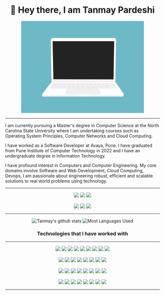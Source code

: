 <h1 align="center">
   👋 Hey there, I am Tanmay Pardeshi 
</h1>

<p align="center">
  <img src="./Laptop.gif" height=300 width=400>
</p>

<hr>

I am currently pursuing a Master's degree in Computer Science at the North Carolina State University where I am undertaking courses such as Operating System Principles, Computer Networks and Cloud Computing. 

I have worked as a Software Developer at Avaya, Pune. I have graduated from Pune Institute of Computer Technology in 2022 and I have an undergraduate degree in Information Technology.

I have profound interest in  Computers and Computer Engineering. My core domains involve Software and Web Development, Cloud Computing, Devops. I am passionate about engineering robust, efficient and scalable solutions to real world problems using technology.

<hr>

<div align="center">

[<img src="https://img.shields.io/badge/linkedin-%230077B5.svg?&style=for-the-badge&logo=linkedin&logoColor=white" />](https://www.linkedin.com/in/tanmaypardeshi) 
[<img src="https://img.shields.io/badge/-tanmaypardeshi-c14438?style=for-the-badge&logo=Gmail&logoColor=white"/>](mailto:tanmaypardeshi@gmail.com) 
[<img src="https://img.shields.io/badge/-tanmaypardeshi-1C2128?style=for-the-badge&logo=Github&logoColor=white"/>](https://github.com/tanmaypardeshi) 
<br>
<br>
<img src="https://img.shields.io/badge/ubuntu%2020-acer%20predator%20helios%20300-%23bc0024.svg?&style=for-the-badge&logo=ubuntu&logoColor=white" />
<img src="https://img.shields.io/badge/intel-core%20i5%208300H-%230071c5.svg?&style=for-the-badge&logo=intel&logoColor=white" />
<img src="https://img.shields.io/badge/nvidia-gtx1050ti-%2376B900.svg?&style=for-the-badge&logo=nvidia&logoColor=white" />
<hr>

![Tanmay's github stats](https://github-readme-stats.vercel.app/api?username=tanmaypardeshi&theme=dracula&show_icons=true&count_private=true&include_all_commits=true&line_height=24)
![Most Languages Used](https://github-readme-stats.vercel.app/api/top-langs/?username=tanmaypardeshi&theme=dracula&layout=compact&langs_count=8)

<h3 align="center">Technologies that I have worked with</h3>
<hr>

<img src="https://img.shields.io/badge/c%20-%230080ff.svg?&style=for-the-badge&logo=c&logoColor=white" />
<img src="https://img.shields.io/badge/C++%20-%2300599C.svg?&style=for-the-badge&logo=c%2B%2B&logoColor=white" />
<img src="https://img.shields.io/badge/Java-%23f89820.svg?&style=for-the-badge&logo=java&logoColor=white" />
<img src="https://img.shields.io/badge/python%20-%234b8bbe.svg?&style=for-the-badge&logo=python&logoColor=white" />
<img src="https://img.shields.io/badge/javascript%20-%23323330.svg?&style=for-the-badge&logo=javascript&logoColor=%23F7DF1E" />
<img src="https://img.shields.io/badge/TypeScript-007ACC?style=for-the-badge&logo=typescript&logoColor=white"/>
<img src="https://img.shields.io/badge/Go-79D4FD?style=for-the-badge&logo=go&logoColor=white"/>
<img src="https://img.shields.io/badge/shell_script%20-%23F05033.svg?&style=for-the-badge&logo=gnu-bash&logoColor=white" />
<img src="https://img.shields.io/badge/markdown-%23000000.svg?&style=for-the-badge&logo=markdown&logoColor=white" />
<br>
<br>
<img src="https://img.shields.io/badge/django%20-%23092e20.svg?&style=for-the-badge&logo=django&logoColor=white" />
<img src="https://img.shields.io/badge/flask%20-%23121011.svg?&style=for-the-badge&logo=flask&logoColor=white" />
<img src="https://img.shields.io/badge/node.js%20-%233c873a.svg?&style=for-the-badge&logo=node.js&logoColor=white" />
<img src="https://img.shields.io/badge/express.js%20-%2343853D.svg?&style=for-the-badge&logo=express&logoColor=white" />
<img src="https://img.shields.io/badge/spring%20boot-%236DB33F.svg?style=for-the-badge&logo=spring-boot&logoColor=white" />
<img src="https://img.shields.io/badge/mysql-%2300758f.svg?&style=for-the-badge&logo=mysql&logoColor=white" />
<img src="https://img.shields.io/badge/MongoDB-%234DB33D.svg?&style=for-the-badge&logo=mongodb&logoColor=white" />
<img src="https://img.shields.io/badge/postgres-%23316192.svg?&style=for-the-badge&logo=postgresql&logoColor=white" />


<br>
<br>
<img src="https://img.shields.io/badge/html5%20-%23E34F26.svg?&style=for-the-badge&logo=html5&logoColor=white" />
<img src="https://img.shields.io/badge/css3%20-%231572B6.svg?&style=for-the-badge&logo=css3&logoColor=white" />
<img src="https://img.shields.io/badge/react%20-%2320232a.svg?&style=for-the-badge&logo=react&logoColor=%2361DAFB" />
 <img src="https://img.shields.io/badge/Redux-593D88?style=for-the-badge&logo=redux&logoColor=white"/>
<img src="https://img.shields.io/badge/jquery%20-%230769AD.svg?&style=for-the-badge&logo=jquery&logoColor=white" />
<img src="https://img.shields.io/badge/bootstrap%20-%23563D7C.svg?&style=for-the-badge&logo=bootstrap&logoColor=white" />
<img src="https://img.shields.io/badge/material%20ui%20-%230081CB.svg?&style=for-the-badge&logo=material-ui&logoColor=white" />
<img src="https://img.shields.io/badge/Ant Design%20-%231890ff.svg?&style=for-the-badge&logo=ant-design&logoColor=%2361DAFB" />
<br>
<br>
<img src="https://img.shields.io/badge/git%20-%23F05033.svg?&style=for-the-badge&logo=git&logoColor=white" />
<img src="https://img.shields.io/badge/github%20-%23121011.svg?&style=for-the-badge&logo=github&logoColor=white" />
<img src="https://img.shields.io/badge/GitLab-%23fca326.svg?&style=for-the-badge&logo=gitlab&logoColor=white" />
<img src="https://img.shields.io/badge/nginx%20-%23009639.svg?&style=for-the-badge&logo=nginx&logoColor=white" />
<img src="https://img.shields.io/badge/azure%20-%231572B6.svg?&style=for-the-badge&logo=microsoft-azure&logoColor=white" />
<img src="https://img.shields.io/badge/AWS%20-%23FF9900.svg?&style=for-the-badge&logo=amazon-aws&logoColor=white" />
<img src="https://img.shields.io/badge/Netlify-00C7B7?style=for-the-badge&logo=netlify&logoColor=white"/>
<img src="https://img.shields.io/badge/docker%20-%230db7ed.svg?&style=for-the-badge&logo=docker&logoColor=white"/>

<hr>
